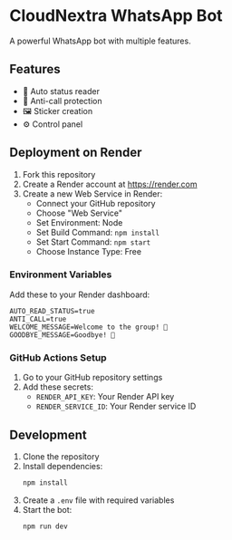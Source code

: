 # CloudNextra WhatsApp Bot

A powerful WhatsApp bot with multiple features.

## Features
- 🤖 Auto status reader
- 🚫 Anti-call protection
- 🖼️ Sticker creation
- ⚙️ Control panel

## Deployment on Render

1. Fork this repository
2. Create a Render account at https://render.com
3. Create a new Web Service in Render:
   - Connect your GitHub repository
   - Choose "Web Service"
   - Set Environment: Node
   - Set Build Command: `npm install`
   - Set Start Command: `npm start`
   - Choose Instance Type: Free

### Environment Variables

Add these to your Render dashboard:
```env
AUTO_READ_STATUS=true
ANTI_CALL=true
WELCOME_MESSAGE=Welcome to the group! 👋
GOODBYE_MESSAGE=Goodbye! 👋
```

### GitHub Actions Setup

1. Go to your GitHub repository settings
2. Add these secrets:
   - `RENDER_API_KEY`: Your Render API key
   - `RENDER_SERVICE_ID`: Your Render service ID

## Development

1. Clone the repository
2. Install dependencies:
   ```bash
   npm install
   ```
3. Create a `.env` file with required variables
4. Start the bot:
   ```bash
   npm run dev
   ```


